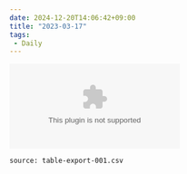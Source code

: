 ```yaml
---
date: 2024-12-20T14:06:42+09:00
title: "2023-03-17"
tags:
 - Daily
---
```


![table-export-001](../table-export-001.csv)

```csvtable
source: table-export-001.csv
```
